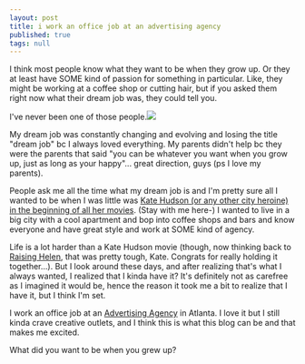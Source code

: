 ```yaml
---
layout: post
title: i work an office job at an advertising agency
published: true
tags: null
---
```


I think most people know what they want to be when they grow up. Or they at least have SOME kind of passion for something in particular. Like, they might be working at a coffee shop or cutting hair, but if you asked them right now what their dream job was, they could tell you.

I've never been one of those people.![]({{site.baseurl}}/)

My dream job was constantly changing and evolving and losing the title "dream job" bc I always loved everything. My parents didn't help bc they were the parents that said "you can be whatever you want when you grow up, just as long as your happy"... great direction, guys (ps I love my parents).

People ask me all the time what my dream job is and I'm pretty sure all I wanted to be when I was little was [Kate Hudson (or any other city heroine) in the beginning of all her movies](http://www.hotflick.net/flicks/2003_How_to_Lose_a_Guy_in_10_Days/003HTL_Kate_Hudson_149.jpg). (Stay with me here-) I wanted to live in a big city with a cool apartment and bop into coffee shops and bars and know everyone and have great style and work at SOME kind of agency.

Life is a lot harder than a Kate Hudson movie (though, now thinking back to [Raising Helen](http://www.imdb.com/title/tt0350028/), that was pretty tough, Kate. Congrats for really holding it together...). But I look around these days, and after realizing that's what I always wanted, I realized that I kinda have it?  It's definitely not as carefree as I imagined it would be, hence the reason it took me a bit to realize that I have it, but I think I'm set.

I work an office job at an [Advertising Agency](http://blueskyagency.com/) in Atlanta. I love it but I still kinda crave creative outlets, and I think this is what this blog can be and that makes me excited.

What did you want to be when you grew up?
